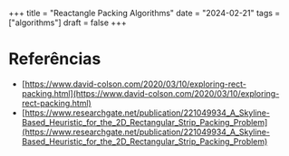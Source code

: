 +++
title = "Reactangle Packing Algorithms"
date = "2024-02-21"
tags = ["algorithms"]
draft = false
+++

# Referências

- [https://www.david-colson.com/2020/03/10/exploring-rect-packing.html](https://www.david-colson.com/2020/03/10/exploring-rect-packing.html)
- [https://www.researchgate.net/publication/221049934_A_Skyline-Based_Heuristic_for_the_2D_Rectangular_Strip_Packing_Problem](https://www.researchgate.net/publication/221049934_A_Skyline-Based_Heuristic_for_the_2D_Rectangular_Strip_Packing_Problem)

